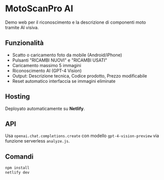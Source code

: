 # MotoScanPro AI

Demo web per il riconoscimento e la descrizione di componenti moto tramite AI visiva.

## Funzionalità

- Scatto o caricamento foto da mobile (Android/iPhone)
- Pulsanti "RICAMBI NUOVI" e "RICAMBI USATI"
- Caricamento massimo 5 immagini
- Riconoscimento AI (GPT-4 Vision)
- Output: Descrizione tecnica, Codice prodotto, Prezzo modificabile
- Reset automatico interfaccia se immagini eliminate

## Hosting

Deployato automaticamente su **Netlify**.

## API

Usa `openai.chat.completions.create` con modello `gpt-4-vision-preview` via funzione serverless `analyze.js`.

## Comandi

```bash
npm install
netlify dev
